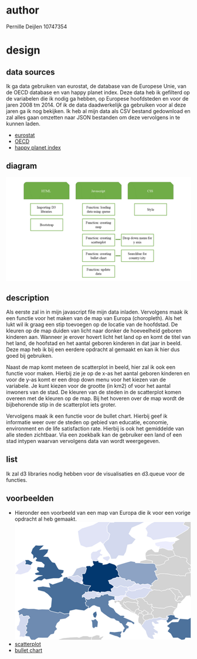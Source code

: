 # author

Pernille Deijlen
10747354

# design

## data sources
Ik ga data gebruiken van eurostat, de database van de Europese Unie, van de OECD database en van happy planet index. Deze data heb ik gefilterd op de variabelen die ik nodig ga hebben, op Europese hoofdsteden en voor de jaren 2008 tm 2014. Of ik de data daadwerkelijk ga gebruiken voor al deze jaren ga ik nog bekijken. Ik heb al mijn data als CSV bestand gedownload en zal alles gaan omzetten naar JSON bestanden om deze vervolgens in te kunnen laden.
-	[eurostat](http://ec.europa.eu/eurostat/data/database)
-	[OECD](https://data.oecd.org/)
-	[happy planet index](http://happyplanetindex.org/countries)

## diagram
![diagram](doc/diagram.PNG)

## description
Als eerste zal in in mijn javascript file mijn data inladen. Vervolgens maak ik een functie voor het maken van de map van Europa (choropleth). Als het lukt wil ik graag een stip toevoegen op de locatie van de hoofdstad. De kleuren op de map duiden van licht naar donker de hoeveelheid geboren kinderen aan. Wanneer je erover hovert licht het land op en komt de titel van het land, de hoofstad en het aantal geboren kinderen in dat jaar in beeld. Deze map heb ik bij een eerdere opdracht al gemaakt en kan ik hier dus goed bij gebruiken.

Naast de map komt meteen de scatterplot in beeld, hier zal ik ook een functie voor maken. Hierbij zie je op de x-as het aantal geboren kinderen en voor de y-as komt er een drop down menu voor het kiezen van de variabele. Je kunt kiezen voor de grootte (in km2) of voor het aantal inwoners van de stad. De kleuren van de steden in de scatterplot komen overeen met de kleuren op de map. Bij het hoveren over de map wordt de bijbehorende stip in de scatterplot iets groter.

Vervolgens maak ik een functie voor de bullet chart. Hierbij geef ik informatie weer over de steden op gebied van educatie, economie, environment en de life satisfaction rate. Hierbij is ook het gemiddelde van alle steden zichtbaar. Via een zoekbalk kan de gebruiker een land of een stad intypen waarvan vervolgens data van wordt weergegeven.

## list
Ik zal d3 libraries nodig hebben voor de visualisaties en d3.queue voor de functies.

## voorbeelden
-	Hieronder een voorbeeld van een map van Europa die ik voor een vorige opdracht al heb gemaakt.
![map van Europe](doc/mapeurope.png)
-	[scatterplot](http://bl.ocks.org/weiglemc/6185069)
-	[bullet chart](https://bl.ocks.org/mbostock/4061961)

